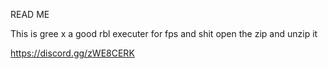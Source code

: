 READ ME



This is gree x a good rbl executer for fps and shit  open the zip and unzip it


https://discord.gg/zWE8CERK
